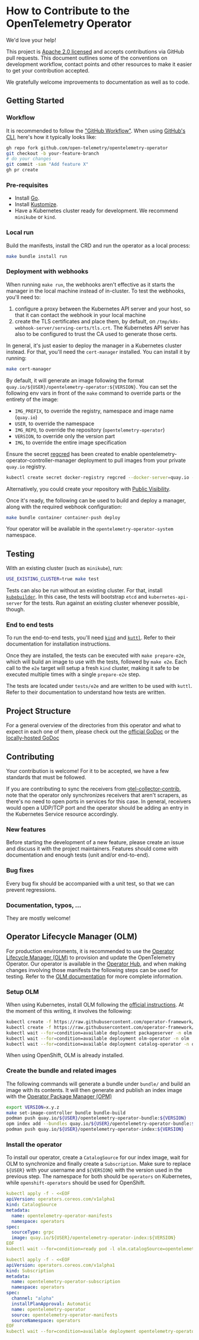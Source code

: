 # How to Contribute to the OpenTelemetry Operator

We'd love your help!

This project is [Apache 2.0 licensed](LICENSE) and accepts contributions via GitHub pull requests. This document outlines some of the conventions on development workflow, contact points and other resources to make it easier to get your contribution accepted.

We gratefully welcome improvements to documentation as well as to code.

## Getting Started

### Workflow

It is recommended to follow the ["GitHub Workflow"](https://guides.github.com/introduction/flow/). When using [GitHub's CLI](https://github.com/cli/cli), here's how it typically looks like:

```bash
gh repo fork github.com/open-telemetry/opentelemetry-operator
git checkout -b your-feature-branch
# do your changes
git commit -sam "Add feature X"
gh pr create
```

### Pre-requisites
* Install [Go](https://golang.org/doc/install).
* Install [Kustomize](https://kubectl.docs.kubernetes.io/installation/kustomize/).
* Have a Kubernetes cluster ready for development. We recommend `minikube` or `kind`.


### Local run

Build the manifests, install the CRD and run the operator as a local process:
```bash
make bundle install run
```

### Deployment with webhooks

When running `make run`, the webhooks aren't effective as it starts the manager in the local machine instead of in-cluster. To test the webhooks, you'll need to:

1. configure a proxy between the Kubernetes API server and your host, so that it can contact the webhook in your local machine
1. create the TLS certificates and place them, by default, on `/tmp/k8s-webhook-server/serving-certs/tls.crt`. The Kubernetes API server has also to be configured to trust the CA used to generate those certs.

In general, it's just easier to deploy the manager in a Kubernetes cluster instead. For that, you'll need the `cert-manager` installed. You can install it by running:

```bash
make cert-manager
```

By default, it will generate an image following the format `quay.io/${USER}/opentelemetry-operator:${VERSION}`. You can set the following env vars in front of the `make` command to override parts or the entirety of the image:

* `IMG_PREFIX`, to override the registry, namespace and image name (`quay.io`)
* `USER`, to override the namespace
* `IMG_REPO`, to override the repository (`opentelemetry-operator`)
* `VERSION`, to override only the version part
* `IMG`, to override the entire image specification

Ensure the secret [regcred](https://kubernetes.io/docs/tasks/configure-pod-container/pull-image-private-registry/) has been created to enable opentelemetry-operator-controller-manager deployment to pull images from your private `quay.io` registry.

```bash
kubectl create secret docker-registry regcred --docker-server=quay.io --docker-username=${USER} --docker-password=${PASSWORD}  -n opentelemetry-operator-system
```

Alternatively, you could create your repository with [Public Visibility](https://docs.projectquay.io/use_quay.html#creating-an-image-repository-via-the-ui).

Once it's ready, the following can be used to build and deploy a manager, along with the required webhook configuration:

```bash
make bundle container container-push deploy
```

Your operator will be available in the `opentelemetry-operator-system` namespace.

## Testing

With an existing cluster (such as `minikube`), run:
```bash
USE_EXISTING_CLUSTER=true make test
```

Tests can also be run without an existing cluster. For that, install [`kubebuilder`](https://book.kubebuilder.io/quick-start.html#installation). In this case, the tests will bootstrap `etcd` and `kubernetes-api-server` for the tests. Run against an existing cluster whenever possible, though.

### End to end tests

To run the end-to-end tests, you'll need [`kind`](https://kind.sigs.k8s.io) and [`kuttl`](https://kuttl.dev). Refer to their documentation for installation instructions.

Once they are installed, the tests can be executed with `make prepare-e2e`, which will build an image to use with the tests, followed by `make e2e`. Each call to the `e2e` target will setup a fresh `kind` cluster, making it safe to be executed multiple times with a single `prepare-e2e` step.

The tests are located under `tests/e2e` and are written to be used with `kuttl`. Refer to their documentation to understand how tests are written.

## Project Structure

For a general overview of the directories from this operator and what to expect in each one of them, please check out the [official GoDoc](https://godoc.org/github.com/open-telemetry/opentelemetry-operator) or the [locally-hosted GoDoc](http://localhost:6060/pkg/github.com/open-telemetry/opentelemetry-operator/)

## Contributing

Your contribution is welcome! For it to be accepted, we have a few standards that must be followed.

If you are contributing to sync the receivers from [otel-collector-contrib](https://github.com/open-telemetry/opentelemetry-collector-contrib), note that the operator only synchronizes receivers that aren't scrapers, as there's no need to open ports in services for this case. In general, receivers would open a UDP/TCP port and the operator should be adding an entry in the Kubernetes Service resource accordingly.

### New features

Before starting the development of a new feature, please create an issue and discuss it with the project maintainers. Features should come with documentation and enough tests (unit and/or end-to-end).

### Bug fixes

Every bug fix should be accompanied with a unit test, so that we can prevent regressions.

### Documentation, typos, ...

They are mostly welcome!

## Operator Lifecycle Manager (OLM)

For production environments, it is recommended to use the [Operator Lifecycle Manager (OLM)](https://github.com/operator-framework/operator-lifecycle-manager) to provision and update the OpenTelemetry Operator. Our operator is available in the [Operator Hub](https://operatorhub.io/operator/opentelemetry-operator), and when making changes involving those manifests the following steps can be used for testing. Refer to the [OLM documentation](https://sdk.operatorframework.io/docs/olm-integration/quickstart-bundle/) for more complete information.

### Setup OLM

When using Kubernetes, install OLM following the [official instructions](https://github.com/operator-framework/operator-lifecycle-manager/blob/master/doc/install/install.md). At the moment of this writing, it involves the following:

```bash
kubectl create -f https://raw.githubusercontent.com/operator-framework/operator-lifecycle-manager/master/deploy/upstream/quickstart/crds.yaml
kubectl create -f https://raw.githubusercontent.com/operator-framework/operator-lifecycle-manager/master/deploy/upstream/quickstart/olm.yaml
kubectl wait --for=condition=available deployment packageserver -n olm
kubectl wait --for=condition=available deployment olm-operator -n olm
kubectl wait --for=condition=available deployment catalog-operator -n olm
```

When using OpenShift, OLM is already installed.

### Create the bundle and related images

The following commands will generate a bundle under `bundle/` and build an image with its contents. It will then generate and publish an index image with the [Operator Package Manager (OPM)](https://github.com/operator-framework/operator-registry/blob/master/docs/design/opm-tooling.md#opm)

```bash
export VERSION=x.y.z
make set-image-controller bundle bundle-build
podman push quay.io/${USER}/opentelemetry-operator-bundle:${VERSION}
opm index add --bundles quay.io/${USER}/opentelemetry-operator-bundle:${VERSION} --tag quay.io/${USER}/opentelemetry-operator-index:${VERSION}
podman push quay.io/${USER}/opentelemetry-operator-index:${VERSION}
```

### Install the operator

To install our operator, create a `CatalogSource` for our index image, wait for OLM to synchronize and finally create a `Subscription`. Make sure to replace `${USER}` with your username and `${VERSION}` with the version used in the previous step. The namespace for both should be `operators` on Kubernetes, while `openshift-operators` should be used for OpenShift.

```yaml
kubectl apply -f - <<EOF
apiVersion: operators.coreos.com/v1alpha1
kind: CatalogSource
metadata:
  name: opentelemetry-operator-manifests
  namespace: operators
spec:
  sourceType: grpc
  image: quay.io/${USER}/opentelemetry-operator-index:${VERSION}
EOF
kubectl wait --for=condition=ready pod -l olm.catalogSource=opentelemetry-operator-manifests -n operators

kubectl apply -f - <<EOF
apiVersion: operators.coreos.com/v1alpha1
kind: Subscription
metadata:
  name: opentelemetry-operator-subscription
  namespace: operators
spec:
  channel: "alpha"
  installPlanApproval: Automatic
  name: opentelemetry-operator
  source: opentelemetry-operator-manifests
  sourceNamespace: operators
EOF
kubectl wait --for=condition=available deployment opentelemetry-operator-controller-manager -n operators
```
